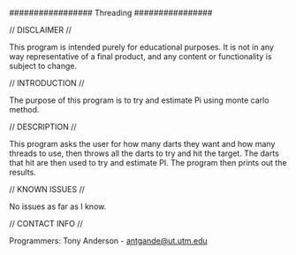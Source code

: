 #################
Threading
################

// DISCLAIMER //

This program is intended purely for educational purposes. It is not in any way representative of a final product, and any content or functionality is subject to change.

// INTRODUCTION //

The purpose of this program is to try and estimate Pi using monte carlo method.

// DESCRIPTION //

This program asks the user for how many darts they want and how many threads to use, 
then throws all the darts to try and hit the target. The darts that hit are then used
to try and estimate PI. The program then prints out the results.

// KNOWN ISSUES //

No issues as far as I know.

// CONTACT INFO //

Programmers: Tony Anderson - antgande@ut.utm.edu

